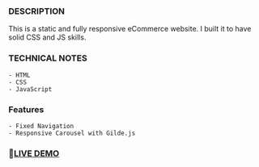 ### DESCRIPTION
This is a static and fully responsive eCommerce website.
I built it to have solid CSS and JS skills.

### TECHNICAL NOTES
    - HTML
    - CSS
    - JavaScript
    
### Features 
    - Fixed Navigation
    - Responsive Carousel with Gilde.js

###  🚩[LIVE DEMO](https://sunjus-ecommerce-furniture.netlify.app/)
 
